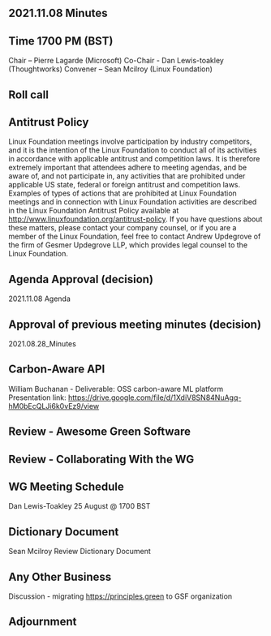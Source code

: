 ## 2021.11.08 Minutes

## Time 1700 PM (BST)
Chair – Pierre Lagarde (Microsoft)
Co-Chair - Dan Lewis-toakley (Thoughtworks)
Convener – Sean Mcilroy (Linux Foundation)

## Roll call

## Antitrust Policy
Linux Foundation meetings involve participation by industry competitors, and it is the intention of the Linux Foundation to conduct all of its activities in accordance with applicable antitrust and competition laws. It is therefore extremely important that attendees adhere to meeting agendas, and be aware of, and not participate in, any activities that are prohibited under applicable US state, federal or foreign antitrust and competition laws.
Examples of types of actions that are prohibited at Linux Foundation meetings and in connection with Linux Foundation activities are described in the Linux Foundation Antitrust Policy available at http://www.linuxfoundation.org/antitrust-policy. If you have questions about these matters, please contact your company counsel, or if you are a member of the Linux Foundation, feel free to contact Andrew Updegrove of the firm of Gesmer Updegrove LLP, which provides legal counsel to the Linux Foundation.

## Agenda Approval (decision)
2021.11.08 Agenda

## Approval of previous meeting minutes (decision)
2021.08.28_Minutes

## Carbon-Aware API
William Buchanan - Deliverable: OSS carbon-aware ML platform
Presentation link: https://drive.google.com/file/d/1XdiV8SN84NuAgq-hM0bEcQLJi6k0vEz9/view  
 
## Review - Awesome Green Software

## Review - Collaborating With the WG 

## WG Meeting Schedule
Dan Lewis-Toakley
25 August @ 1700 BST

## Dictionary Document
Sean Mcilroy
Review Dictionary Document

## Any Other Business
Discussion - migrating https://principles.green to GSF organization

## Adjournment

